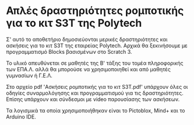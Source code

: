 # Απλές δραστηριότητες ρομποτικής για το κιτ S3T της Polytech

Σ' αυτό το αποθετήριο δημοσιεύονται μερικές δραστηριότητες και ασκήσεις για το κιτ S3T της εταιρείας Polytech. Αρχικά θα ξεκινήσουμε με προγραμματισμό Blocks βασισμένων στο Scratch 3.

Το υλικό απευθύνεται σε μαθητές της Β' τάξης του τομέα πληροφορικής των ΕΠΑ.Λ. αλλά θα μπορούσε να χρησιμοποιηθεί και από μαθητές γυμνασίων ή Γ.Ε.Λ.

Στο αρχείο pdf 'Ασκήσεις ρομποτικής για το κιτ S3T.pdf' υπάρχουν όλες οι οδηγίες συναρμολόγησης και προγραμματισμού για τις δραστηριότητες. Επίσης υπάρχουν και σύνδεσμοι με video παρουσίασης των ασκήσεων.

Τα λογισμικά τα οποία χρησιμοποιήθηκαν είναι το Pictoblox, Mind+ και το Arduino IDE.
